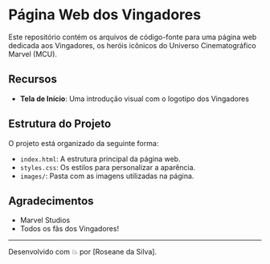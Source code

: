 # Página Web dos Vingadores

Este repositório contém os arquivos de código-fonte para uma página web dedicada aos Vingadores, os heróis icônicos do Universo Cinematográfico Marvel (MCU).

## Recursos

- **Tela de Início**: Uma introdução visual com o logotipo dos Vingadores 

## Estrutura do Projeto

O projeto está organizado da seguinte forma:

- `index.html`: A estrutura principal da página web.
- `styles.css`: Os estilos para personalizar a aparência.
- `images/`: Pasta com as imagens utilizadas na página.

## Agradecimentos

- Marvel Studios
- Todos os fãs dos Vingadores!

---

Desenvolvido com 💥 por [Roseane da Silva].
